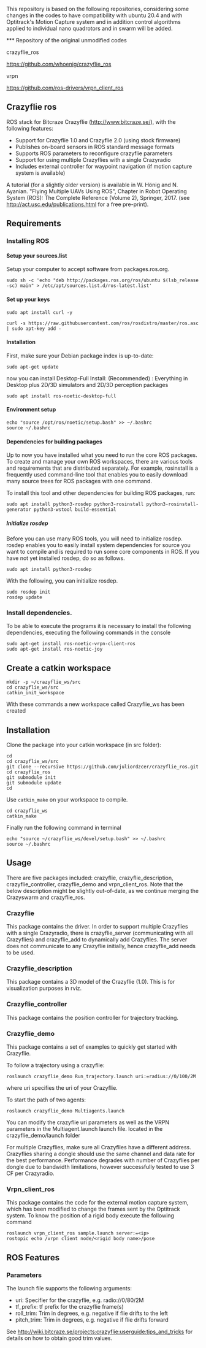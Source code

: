 
This repository is based on the following repositories, considering some changes in the codes to have compatibility with ubuntu 20.4 and with Optitrack's Motion Capture system and in addition control algorithms applied to individual nano quadrotors and in swarm will be added.


*** Repository of the original unmodified codes

crazyflie_ros

https://github.com/whoenig/crazyflie_ros

vrpn

https://github.com/ros-drivers/vrpn_client_ros


## Crazyflie ros

ROS stack for Bitcraze Crazyflie (http://www.bitcraze.se/), with the following features:

* Support for Crazyflie 1.0 and Crazyflie 2.0 (using stock firmware)
* Publishes on-board sensors in ROS standard message formats
* Supports ROS parameters to reconfigure crazyflie parameters
* Support for using multiple Crazyflies with a single Crazyradio
* Includes external controller for waypoint navigation (if motion capture system is available)

A tutorial (for a slightly older version) is available in W. Hönig and N. Ayanian. "Flying Multiple UAVs Using ROS", Chapter in Robot Operating System (ROS): The Complete Reference (Volume 2), Springer, 2017. (see http://act.usc.edu/publications.html for a free pre-print).

## Requirements

### Installing ROS 
#### Setup your sources.list

Setup your computer to accept software from packages.ros.org.
```
sudo sh -c 'echo "deb http://packages.ros.org/ros/ubuntu $(lsb_release -sc) main" > /etc/apt/sources.list.d/ros-latest.list'
```
#### Set up your keys
```
sudo apt install curl -y
```
```
curl -s https://raw.githubusercontent.com/ros/rosdistro/master/ros.asc | sudo apt-key add -
```
#### Installation
First, make sure your Debian package index is up-to-date:
```
sudo apt-get update
```
now you can install Desktop-Full Install: (Recommended) : Everything in Desktop plus 2D/3D simulators and 2D/3D perception packages
```
sudo apt install ros-noetic-desktop-full
```
#### Environment setup
```
echo "source /opt/ros/noetic/setup.bash" >> ~/.bashrc
source ~/.bashrc
```
#### Dependencies for building packages
Up to now you have installed what you need to run the core ROS packages. To create and manage your own ROS workspaces, there are various tools and requirements that are distributed separately. For example, rosinstall is a frequently used command-line tool that enables you to easily download many source trees for ROS packages with one command.

To install this tool and other dependencies for building ROS packages, run:

```
sudo apt install python3-rosdep python3-rosinstall python3-rosinstall-generator python3-wstool build-essential
```
##### Initialize rosdep
Before you can use many ROS tools, you will need to initialize rosdep. rosdep enables you to easily install system dependencies for source you want to compile and is required to run some core components in ROS. If you have not yet installed rosdep, do so as follows.
```
sudo apt install python3-rosdep
```
With the following, you can initialize rosdep.
```
sudo rosdep init
rosdep update
```

### Install dependencies.
To be able to execute the programs it is necessary to install the following dependencies, executing the following commands in the console
```
sudo apt-get install ros-noetic-vrpn-client-ros
sudo apt-get install ros-noetic-joy
```
## Create a catkin workspace
```
mkdir -p ~/crazyflie_ws/src
cd crazyflie_ws/src
catkin_init_workspace
```
With these commands a new workspace called Crazyflie_ws has been created

## Installation

Clone the package into your catkin workspace (in src folder): 
```
cd
cd crazyflie_ws/src
git clone --recursive https://github.com/juliordzcer/crazyflie_ros.git
cd crazyflie_ros
git submodule init
git submodule update
cd
```

Use `catkin_make` on your workspace to compile.
```
cd crazyflie_ws
catkin_make
```

Finally run the following command in terminal
```
echo "source ~/crazyflie_ws/devel/setup.bash" >> ~/.bashrc
source ~/.bashrc
```

## Usage

There are five packages included: crazyflie, crazyflie_description, crazyflie_controller, crazyflie_demo and vrpn_client_ros.
Note that the below description might be slightly out-of-date, as we continue merging the Crazyswarm and crazyflie_ros.

### Crazyflie

This package contains the driver. In order to support multiple Crazyflies with a single Crazyradio, there is crazyflie_server (communicating with all Crazyflies) and crazyflie_add to dynamically add Crazyflies.
The server does not communicate to any Crazyflie initially, hence crazyflie_add needs to be used.

### Crazyflie_description

This package contains a 3D model of the Crazyflie (1.0). This is for visualization purposes in rviz.

### Crazyflie_controller

This package contains the position controller for trajectory tracking.

### Crazyflie_demo

This package contains a set of examples to quickly get started with Crazyflie.

To follow a trajectory using a crazyflie:
```
roslaunch crazyflie_demo Run_trajectory.launch uri:=radius://0/100/2M
```
where uri specifies the uri of your Crazyflie.

To start the path of two agents:
```
roslaunch crazyflie_demo Multiagents.launch
```
You can modify the crazyflie uri parameters as well as the VRPN parameters in the Multiagent.launch launch file.
located in the crazyflie_demo/launch folder

For multiple Crazyflies, make sure all Crazyflies have a different address.
Crazyflies sharing a dongle should use the same channel and data rate for the best performance.
Performance degrades with number of Crazyflies per dongle due to bandwidth limitations, however successfully tested to use 3 CF per Crazyradio.
### Vrpn_client_ros
This package contains the code for the external motion capture system, which has been modified to change the frames sent by the Optitrack system.
To know the position of a rigid body execute the following command

```
roslaunch vrpn_client_ros sample.launch server:=<ip>
rostopic echo /vrpn client node/<rigid body name>/pose
```

## ROS Features

### Parameters

The launch file supports the following arguments:
* uri: Specifier for the crazyflie, e.g. radio://0/80/2M
* tf_prefix: tf prefix for the crazyflie frame(s)
* roll_trim: Trim in degrees, e.g. negative if flie drifts to the left
* pitch_trim: Trim in degrees, e.g. negative if flie drifts forward

See http://wiki.bitcraze.se/projects:crazyflie:userguide:tips_and_tricks for details on how to obtain good trim values.

